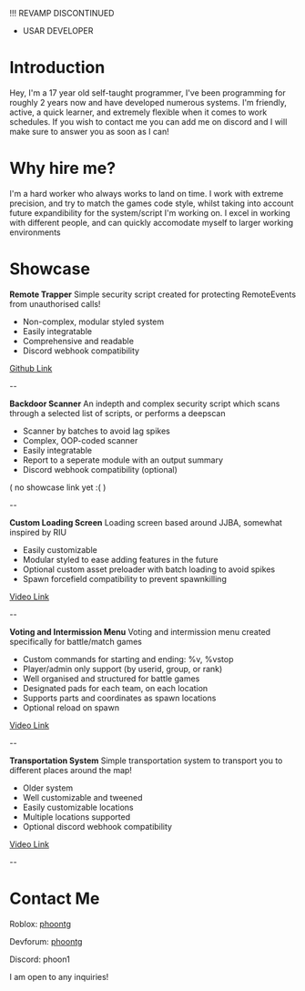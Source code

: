 !!! REVAMP DISCONTINUED
- USAR DEVELOPER

# Introduction

Hey, I'm a 17 year old self-taught programmer, I've been programming for roughly 2 years now and have developed numerous systems. I'm friendly, active, a quick learner, and extremely flexible when it comes to work schedules. If you wish to contact me you can add me on discord and I will make sure to answer you as soon as I can!

# Why hire me?

I'm a hard worker who always works to land on time. I work with extreme precision, and try to match the games code style, whilst taking into account future expandibility for the system/script I'm working on. I excel in working with different people, and can quickly accomodate myself to larger working environments

# Showcase

**Remote Trapper**
Simple security script created for protecting RemoteEvents from unauthorised calls!

- Non-complex, modular styled system
- Easily integratable
- Comprehensive and readable
- Discord webhook compatibility

[Github Link](https://github.com/tobobob/RemoteTrapper)

--

**Backdoor Scanner**
An indepth and complex security script which scans through a selected list of scripts, or performs a deepscan

- Scanner by batches to avoid lag spikes
- Complex, OOP-coded scanner
- Easily integratable
- Report to a seperate module with an output summary
- Discord webhook compatibility (optional)

( no showcase link yet :( )

--

**Custom Loading Screen**
Loading screen based around JJBA, somewhat inspired by RIU

- Easily customizable
- Modular styled to ease adding features in the future
- Optional custom asset preloader with batch loading to avoid spikes
- Spawn forcefield compatibility to prevent spawnkilling

[Video Link](https://medal.tv/games/roblox/clips/kuXCfMAoAbwXIAOmS?invite=cr-MSxqeHosMjYyNzIyMDkz)

--

**Voting and Intermission Menu**
Voting and intermission menu created specifically for battle/match games

- Custom commands for starting and ending: %v, %vstop
- Player/admin only support (by userid, group, or rank)
- Well organised and structured for battle games
- Designated pads for each team, on each location
- Supports parts and coordinates as spawn locations
- Optional reload on spawn

[Video Link](https://medal.tv/games/roblox/clips/kyhIl1oUcm4dElkuf?invite=cr-MSxQMUEsNDExNjEyMzg1)

--

**Transportation System**
Simple transportation system to transport you to different places around the map!

- Older system
- Well customizable and tweened
- Easily customizable locations
- Multiple locations supported
- Optional discord webhook compatibility

[Video Link](https://medal.tv/games/roblox/clips/kuZ1PvHMwzZp2Gp6B?invite=cr-MSx2U24sNDExNjEyMzg1)

--

# Contact Me

Roblox: [phoontg](https://www.roblox.com/users/1249575961/profile)

Devforum: [phoontg](https://devforum.roblox.com/u/phoontg/)

Discord: phoon1

I am open to any inquiries!
